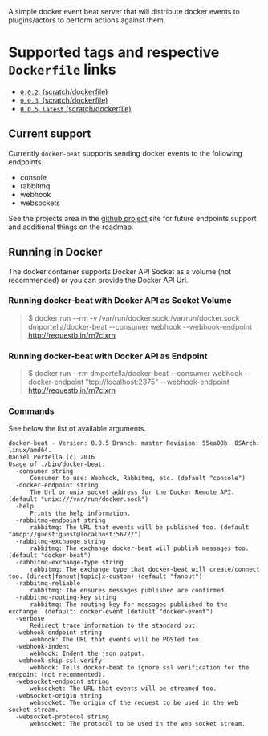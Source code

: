 A simple docker event beat server that will distribute docker events to plugins/actors to perform actions against them.

# Supported tags and respective `Dockerfile` links

* [`0.0.2`, (scratch/dockerfile)](https://github.com/dmportella/docker-beat/blob/0.0.2/dockerfile)
* [`0.0.3`, (scratch/dockerfile)](https://github.com/dmportella/docker-beat/blob/0.0.3/dockerfile)
* [`0.0.5`, `latest` (scratch/dockerfile)](https://github.com/dmportella/docker-beat/blob/0.0.5/dockerfile)

## Current support

Currently `docker-beat` supports sending docker events to the following endpoints.

 - console
 - rabbitmq
 - webhook
 - websockets

See the projects area in the [github project](https://github.com/dmportella/docker-beat) site for future endpoints support and additional things on the roadmap.

## Running in Docker

The docker container supports Docker API Socket as a volume (not recommended) or you can provide the Docker API Url.

### Running docker-beat with Docker API as Socket Volume

> $ docker run --rm -v /var/run/docker.sock:/var/run/docker.sock dmportella/docker-beat --consumer webhook --webhook-endpoint http://requestb.in/rn7cixrn

### Running docker-beat with Docker API as Endpoint

> $ docker run --rm dmportella/docker-beat --consumer webhook --docker-endpoint "tcp://localhost:2375" --webhook-endpoint http://requestb.in/rn7cixrn

### Commands

See below the list of available arguments.

```
docker-beat - Version: 0.0.5 Branch: master Revision: 55ea00b. OSArch: linux/amd64.
Daniel Portella (c) 2016
Usage of ./bin/docker-beat:
  -consumer string
      Consumer to use: Webhook, Rabbitmq, etc. (default "console")
  -docker-endpoint string
      The Url or unix socket address for the Docker Remote API. (default "unix:///var/run/docker.sock")
  -help
      Prints the help information.
  -rabbitmq-endpoint string
      rabbitmq: The URL that events will be published too. (default "amqp://guest:guest@localhost:5672/")
  -rabbitmq-exchange string
      rabbitmq: The exchange docker-beat will publish messages too. (default "docker-beat")
  -rabbitmq-exchange-type string
      rabbitmq: The exchange type that docker-beat will create/connect too. (direct|fanout|topic|x-custom) (default "fanout")
  -rabbitmq-reliable
      rabbitmq: The ensures messages published are confirmed.
  -rabbitmq-routing-key string
      rabbitmq: The routing key for messages published to the exchange. (default: docker-event (default "docker-event")
  -verbose
      Redirect trace information to the standard out.
  -webhook-endpoint string
      webhook: The URL that events will be POSTed too.
  -webhook-indent
      webhook: Indent the json output.
  -webhook-skip-ssl-verify
      webhook: Tells docker-beat to ignore ssl verification for the endpoint (not recommented).
  -websocket-endpoint string
      websocket: The URL that events will be streamed too.
  -websocket-origin string
      websocket: The origin of the request to be used in the web socket stream.
  -websocket-protocol string
      websocket: The protocol to be used in the web socket stream.
```
